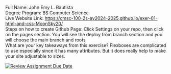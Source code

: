 Full Name: John Emy L. Bautista<br>
Degree Program: BS Computer Science<br>
Live Website Link: https://cmsc-100-2s-ay2024-2025.github.io/exer-01-html-and-css-MoonSky20/<br>
Steps on how to create Github Page: Click Settings on your repo, then click on the pages section. You will see the deploy from branch section and you will choose the main branch and roots<br>
What are your key takeaways from this exercise? Flexboxes are complicated to use especially since it has many attributes. But it does really help to make your site adjustable to sizes.



[![Review Assignment Due Date](https://classroom.github.com/assets/deadline-readme-button-22041afd0340ce965d47ae6ef1cefeee28c7c493a6346c4f15d667ab976d596c.svg)](https://classroom.github.com/a/VhAR7jGx)
